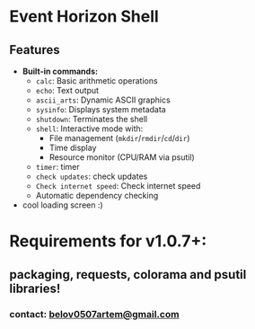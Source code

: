 # Event Horizon Shell
## Features
- **Built-in commands:**
  - `calc`: Basic arithmetic operations
  - `echo`: Text output
  - `ascii_arts`: Dynamic ASCII graphics
  - `sysinfo`: Displays system metadata
  - `shutdown`: Terminates the shell
  - `shell`: Interactive mode with:
    - File management (`mkdir`/`rmdir`/`cd`/`dir`)
    - Time display
    - Resource monitor (CPU/RAM via psutil)
  - `timer`: timer
  - `check updates`: check updates
  - `Сheck internet speed`: Сheck internet speed
  - Automatic dependency checking
 - cool loading screen :)

# Requirements for v1.0.7+:
## packaging, requests, colorama and psutil libraries!
### contact: belov0507artem@gmail.com
